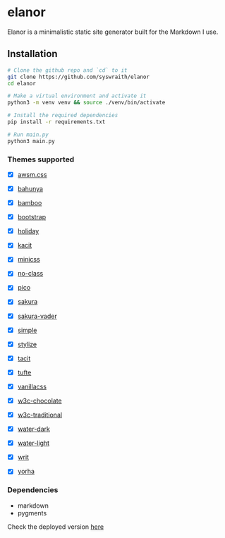 # elanor
Elanor is a minimalistic static site generator built for the Markdown I use.


## Installation
```sh
# Clone the github repo and `cd` to it
git clone https://github.com/syswraith/elanor
cd elanor

# Make a virtual environment and activate it
python3 -m venv venv && source ./venv/bin/activate

# Install the required dependencies
pip install -r requirements.txt

# Run main.py
python3 main.py
```


### Themes supported
- [x] [awsm.css](https://www.cssbed.com/awsm.css/)
- [x] [bahunya](https://www.cssbed.com/bahunya)
- [x] [bamboo](https://www.cssbed.com/bamboo)
- [x] [bootstrap](https://www.cssbed.com/bootstrap)
- [x] [holiday](https://www.cssbed.com/holiday)
- [x] [kacit](https://www.cssbed.com/kacit)
- [x] [minicss](https://www.cssbed.com/minicss)
- [x] [no-class](https://www.cssbed.com/no-class)
- [x] [pico](https://www.cssbed.com/pico)
- [x] [sakura](https://www.cssbed.com/sakura)
- [x] [sakura-vader](https://www.cssbed.com/sakura-vader)
- [x] [simple](https://www.cssbed.com/simple)
- [x] [stylize](https://www.cssbed.com/stylize)
- [x] [tacit](https://www.cssbed.com/tacit)
- [x] [tufte](https://www.cssbed.com/tufte)
- [x] [vanillacss](https://www.cssbed.com/vanillacss)
- [x] [w3c-chocolate](https://www.cssbed.com/w3c-chocolate)
- [x] [w3c-traditional](https://www.cssbed.com/w3c-traditional)
- [x] [water-dark](https://www.cssbed.com/water-dark)
- [x] [water-light](https://www.cssbed.com/water-light)
- [x] [writ](https://www.cssbed.com/writ)
- [x] [yorha](https://www.cssbed.com/yorha)


### Dependencies
- markdown
- pygments


Check the deployed version [here](https://syswraith.github.io/elanor)
